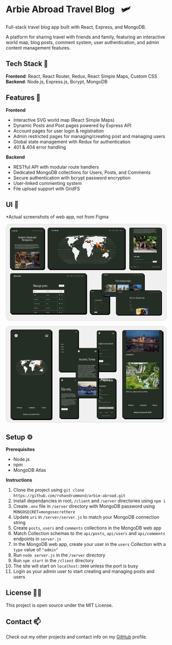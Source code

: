 # Arbie Abroad Travel Blog &nbsp; 🛩️

Full-stack travel blog app built with React, Express, and MongoDB. 

A platform for sharing travel with friends and family, featuring an interactive world map, blog posts, comment system, user authentication, and admin content management features.

## Tech Stack 👷

__Frontend__: React, React Router, Redux, React Simple Maps, Custom CSS\
__Backend__: Node.js, Express.js, Bcrypt, MongoDB

## Features 🚀

__Frontend__
- Interactive SVG world map (React Simple Maps)
- Dynamic Posts and Post pages powered by Express API
- Account pages for user login & registration
- Admin restricted pages for managing/creating post and managing users
- Global state management with Redux for authentication
- 401 & 404 error handling

__Backend__
- RESTful API with modular route handlers
- Dedicated MongoDB collections for Users, Posts, and Comments
- Secure authentication with bcrypt password encryption
- User-linked commenting system
- File upload support with GridFS

## UI 🚀

*Actual screenshots of web app, not from Figma

![alt text](https://github.com/rohandrummond/arbie-abroad/blob/main/client/public/desktop-tablet-collage.png?raw=true)

![alt text](https://github.com/rohandrummond/arbie-abroad/blob/main/client/public/mobile-collage.png?raw=true)

## Setup ⚙️

__Prerequisites__
- Node.js
- npm
- MongoDB Atlas

__Instructions__

1. Clone the project using `git clone https://github.com/rohandrummond/arbie-abroad.git`
2. Install dependancies in root, `/client` and `/server` directories using `npm i`
3. Create `.env` file in `/server` directory with MongoDB password using `MONGOSECRET=mongosecrethere`
4. Update `uri` in `/server/server.js` to match your MongoDB connection string
5. Create `posts`, `users` and `comments` collections in the MongoDB web app
6. Match Collection schemas to the `api/posts`, `api/users` and `api/comments` endpoints in `server.js`
7. In the MongoDB web app, create your user in the `users` Collection with a `type` value of `"admin"`
8. Run `node server.js` in the `/server` directory 
9. Run `npm start` in the `/client` directory
10. The site will start on `localhost:3000` unless the port is busy
11. Login as your admin user to start creating and managing posts and users

## License 👨‍⚖️

This project is open source under the MIT License.

## Contact 📫

Check out my other projects and contact info on my [GitHub](https://github.com/rohandrummond) profile.